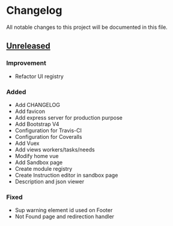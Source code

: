 # Changelog

All notable changes to this project will be documented in this file.

## [Unreleased]

### Improvement

- Refactor UI registry

### Added

- Add CHANGELOG
- Add favicon
- Add express server for production purpose
- Add Bootstrap V4
- Configuration for Travis-CI
- Configuration for Coveralls
- Add Vuex
- Add views workers/tasks/needs
- Modify home vue
- Add Sandbox page
- Create module registry
- Create Instruction editor in sandbox page
- Description and json viewer

### Fixed

- Sup warning element id used on Footer
- Not Found page and redirection handler

[Unreleased]: https://github.com/AdrienEtienne/scriptor/compare/6fcb87...HEAD
